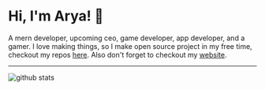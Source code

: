 
# Hi, I'm Arya! 👋

A mern developer, upcoming ceo, game developer, app developer, and a gamer.
I love making things, so I make open source project in my free time, checkout my repos [here](https://github.com/AryaAnish121?tab=repositories).
Also don't forget to checkout my [website](https://clever-mcclintock-c29857.netlify.app/).

---

![github stats](https://github-readme-stats.vercel.app/api/?username=AryaAnish121&count_private=true&showicons=true)
